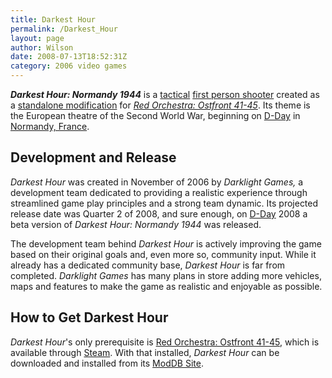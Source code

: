 ```yaml
---
title: Darkest Hour
permalink: /Darkest_Hour
layout: page
author: Wilson
date: 2008-07-13T18:52:31Z
category: 2006 video games
---
```

***Darkest Hour: Normandy 1944*** is a
[tactical](tactical_shooter "wikilink") [first person
shooter](first_person_shooter "wikilink") created as a [standalone
modification](Mod_\(computer_gaming\) "wikilink") for *[Red Orchestra:
Ostfront 41-45](Red_Orchestra:_Ostfront_41-45 "wikilink")*. Its theme is
the European theatre of the Second World War, beginning on
[D-Day](D-Day "wikilink") in [Normandy, France](Normandy "wikilink").

## Development and Release

*Darkest Hour* was created in November of 2006 by *Darklight Games,* a
development team dedicated to providing a realistic experience through
streamlined game play principles and a strong team dynamic. Its
projected release date was Quarter 2 of 2008, and sure enough, on
[D-Day](D-Day "wikilink") 2008 a beta version of *Darkest Hour: Normandy
1944* was released.

The development team behind *Darkest Hour* is actively improving the
game based on their original goals and, even more so, community input.
While it already has a dedicated community base, *Darkest Hour* is far
from completed. *Darklight Games* has many plans in store adding more
vehicles, maps and features to make the game as realistic and enjoyable
as possible.

## How to Get Darkest Hour

*Darkest Hour*'s only prerequisite is [Red Orchestra: Ostfront
41-45](Red_Orchestra:_Ostfront_41-45 "wikilink"), which is available
through
[Steam](http://www.steampowered.com/v/index.php?area=app&AppId=1200).
With that installed, *Darkest Hour* can be downloaded and installed from
its [ModDB
Site](http://www.moddb.com/mods/darkest-hour-normandy-1944/downloads?filter=Search&type=2).

